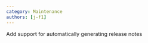 ```yaml
---
category: Maintenance
authors: [j-f1]
---
```


Add support for automatically generating release notes
